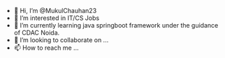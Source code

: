 - 👋 Hi, I’m @MukulChauhan23
- 👀 I’m interested in IT/CS Jobs
- 🌱 I’m currently learning java springboot framework under the guidance of CDAC Noida.
- 💞️ I’m looking to collaborate on ...
- 📫 How to reach me ...

<!---
MukulChauhan23/MukulChauhan23 is a ✨ special ✨ repository because its `README.md` (this file) appears on your GitHub profile.
You can click the Preview link to take a look at your changes.
--->

